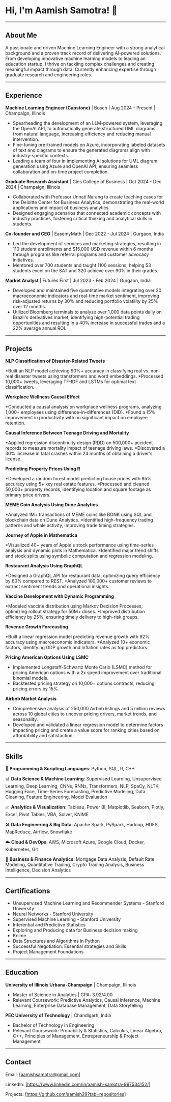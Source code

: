 # Hi, I'm Aamish Samotra! 👋

---

## About Me

A passionate and driven Machine Learning Engineer with a strong analytical background and a proven track record of delivering AI-powered solutions. From developing innovative machine learning models to leading an education startup, I thrive on tackling complex challenges and creating meaningful impact through data. Currently enhancing expertise through graduate research and engineering roles.

---

## Experience

**Machine Learning Engineer (Capstone)** | Bosch | Aug 2024 - Present | Champaign, Illinois

*   Spearheading the development of an LLM-powered system, leveraging the OpenAI API, to automatically generate structured UML diagrams from natural language, increasing efficiency and reducing manual intervention.
*   Fine-tuning pre-trained models on Azure, incorporating labeled datasets of text and diagrams to ensure the generated diagrams align with industry-specific contexts.
*   Leading a team of four in implementing AI solutions for UML diagram generation using Azure and OpenAI API, ensuring seamless collaboration and on-time project completion.

**Graduate Research Assistant** | Gies College of Business | Oct 2024 - Dec 2024 | Champaign, Illinois

*   Collaborated with Professor Unnati Narang to create teaching cases for the Deloitte Center for Business Analytics, demonstrating the real-world applications and impact of business analytics.
*   Designed engaging scenarios that connected academic concepts with industry practices, fostering critical thinking and analytical skills in students.

**Co-founder and CEO** | EasemyMath | Dec 2022 - Jul 2024 | Gurgaon, India

*   Led the development of services and marketing strategies, resulting in 110 student enrollments and $15,000 USD revenue within 6 months through programs like referral programs and customer advocacy initiatives.
*   Mentored over 700 students and taught 1100 sessions, helping 53 students excel on the SAT and 320 achieve over 90% in their grades.

**Market Analyst** | Futures First | Jul 2023 - Feb 2024 | Gurgaon, India

*   Developed and maintained five quantitative models integrating over 20 macroeconomic indicators and real-time market sentiment, improving risk-adjusted returns by 30% and reducing portfolio volatility by 25% over 12 months.
*   Utilized Bloomberg terminals to analyze over 1,000 data points daily on Brazil's derivatives market, identifying high-potential trading opportunities and resulting in a 40% increase in successful trades and a 22% average annual ROI.

---

## Projects

**NLP Classification of Disaster-Related Tweets**

*Built an NLP model achieving 90%+ accuracy in classifying real vs. non-real disaster tweets using transformers and word embeddings.
*Processed 10,000+ tweets, leveraging TF-IDF and LSTMs for optimal text classification.

**Workplace Wellness Causal Effect**

*Conducted a causal analysis on workplace wellness programs, analyzing 1,000+ employees using difference-in-differences (DID).
*Found a 15% improvement in productivity with no significant impact on employee retention.

**Causal Inference Between Teenage Driving and Mortality**

*Applied regression discontinuity design (RDD) on 500,000+ accident records to measure mortality impact of teenage driving laws.
*Discovered a 30% increase in fatal crashes within 24 months of obtaining a driver's license.

**Predicting Property Prices Using R**

*Developed a random forest model predicting house prices with 85% accuracy using 5+ key real estate features.
*Processed and cleaned 50,000+ property records, identifying location and square footage as primary price drivers.

**MEME Coin Analysis Using Dune Analytics**

*Analyzed 1M+ transactions of MEME coins like BONK using SQL and blockchain data on Dune Analytics.
*Identified high-frequency trading patterns and whale activity, improving trade timing strategies.

**Journey of Apple in Mathematica**

*Visualized 40+ years of Apple's stock performance using time-series analysis and dynamic plots in Mathematica.
*Identified major trend shifts and stock splits using symbolic computation and regression modeling.

**Restaurant Analysis Using GraphQL**

*Designed a GraphQL API for restaurant data, optimizing query efficiency by 60% compared to REST.
*Analyzed 100,000+ customer reviews to extract sentiment trends and operational insights.

**Vaccine Development with Dynamic Programming**

*Modeled vaccine distribution using Markov Decision Processes, optimizing rollout strategy for 50M+ doses.
*Improved distribution efficiency by 25%, ensuring timely delivery to high-risk groups.

**Revenue Growth Forecasting**

*Built a linear regression model predicting revenue growth with 92% accuracy using macroeconomic indicators.
*Analyzed 10+ economic factors, identifying GDP growth and inflation rates as top predictors.

**Pricing American Options Using LSMC**

*   Implemented Longstaff-Schwartz Monte Carlo (LSMC) method for pricing American options with a 2x speed improvement over traditional binomial models.
*   Backtested pricing strategy on 10,000+ options contracts, reducing pricing errors by 15%.

**Airbnb Market Analysis** 

*   Comprehensive analysis of 250,000 Airbnb listings and 5 million reviews across 10 global cities to uncover pricing drivers, market trends, and seasonality.
*   Developed and validated a linear regression model to determine factors impacting pricing and create a value score for ranking cities based on affordability and satisfaction.

---

## Skills

🚀 **Programming & Scripting Languages**: Python, SQL, R, C++

📊 **Data Science & Machine Learning**: Supervised Learning, Unsupervised Learning, Deep Learning, CNNs, RNNs, Transformers, NLP, SpaCy, NLTK, Hugging Face, Time-Series Forecasting, Predictive Modeling, Data Cleaning, Feature Engineering, Model Evaluation

📈 **Analytics & Visualization**: Tableau, Power BI, Matplotlib, Seaborn, Plotly, Excel, Pivot Tables, VBA, Solver, KNIME

🛠️ **Data Engineering & Big Data**: Apache Spark, PySpark, Hadoop, HDFS, MapReduce, Airflow, Snowflake

☁️ **Cloud & DevOps**: AWS, Microsoft Azure, Google Cloud, Docker, Kubernetes, Git

📜 **Business & Finance Analytics**: Mortgage Data Analysis, Default Rate Modeling, Quantitative Trading, Crypto Trading Analysis, Business Intelligence, Decision Analytics


---

## Certifications

*   Unsupervised Machine Learning and Recommender Systems - Stanford University
*   Neural Networks - Stanford University
*   Supervised Machine Learning - Stanford University
*   Inferential and Predictive Statistics
*   Exploring and Producing data for Business decision making
*   Knime
*   Data Structures and Algorithms in Python
*   Successful Negotiation: Essential strategies and Skills
*   Project Management Foundations

---

## Education

**University of Illinois Urbana-Champaign** | Champaign, Illinois

*   Master of Science in Analytics | GPA: 3.92/4.00
*   Relevant Coursework: Predictive Analytics, Causal Inference, Machine Learning, Enterprise Database Management, Data Storytelling

**PEC University of Technology** | Chandigarh, India

*   Bachelor of Technology in Engineering
*   Relevant Coursework: Probability & Statistics, Calculus, Linear Algebra, C++, Principles of Management, Entrepreneurship & Project Management

---

## Contact

Email: [aamishsamotra@gmail.com]

LinkedIn: [https://www.linkedin.com/in/aamish-samotra-997534152/]

Projects: [https://github.com/aamish29?tab=repositories]


